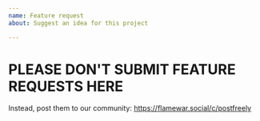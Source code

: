```yaml
---
name: Feature request
about: Suggest an idea for this project

---
```


# PLEASE DON'T SUBMIT FEATURE REQUESTS HERE #

Instead, post them to our community: https://flamewar.social/c/postfreely
